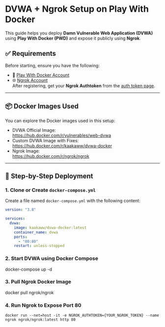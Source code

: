 # DVWA + Ngrok Setup on Play With Docker

This guide helps you deploy **Damn Vulnerable Web Application (DVWA)** using **Play With Docker (PWD)** and expose it publicly using **Ngrok**.

## ✅ Requirements

Before starting, ensure you have the following:

- 🐳 [Play With Docker Account](https://labs.play-with-docker.com/)
- 🌐 [Ngrok Account](https://dashboard.ngrok.com/endpoints)  
  After registering, get your **Ngrok Authtoken** from the [auth token page](https://dashboard.ngrok.com/get-started/setup).

---

## 📦 Docker Images Used

You can explore the Docker images used in this setup:

- DVWA Official Image:  
  https://hub.docker.com/r/vulnerables/web-dvwa
- Custom DVWA Image with Fixes:  
  https://hub.docker.com/r/kaakaww/dvwa-docker
- Ngrok Image:  
  https://hub.docker.com/r/ngrok/ngrok

---

## 🚀 Step-by-Step Deployment

### 1. Clone or Create `docker-compose.yml`

Create a file named `docker-compose.yml` with the following content:

```yaml
version: "3.8"

services:
  dvwa:
    image: kaakaww/dvwa-docker:latest
    container_name: dvwa
    ports:
      - "80:80"
    restart: unless-stopped
```
### 2. Start DVWA using Docker Compose
docker-compose up -d

### 3. Pull Ngrok Docker Image
docker pull ngrok/ngrok

### 4. Run Ngrok to Expose Port 80
```
docker run --net=host -it -e NGROK_AUTHTOKEN={YOUR_NGROK_TOKEN} --name ngrok ngrok/ngrok:latest http 80
```
